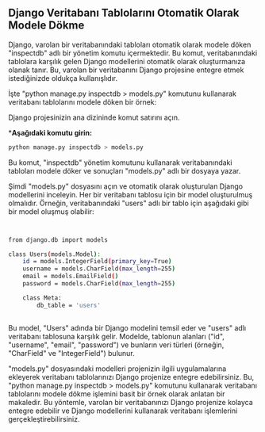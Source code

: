 ## Django Veritabanı Tablolarını Otomatik Olarak Modele Dökme

Django, varolan bir veritabanındaki tabloları otomatik olarak modele döken "inspectdb" adlı bir yönetim komutu içermektedir. Bu komut, veritabanındaki tablolara karşılık gelen Django modellerini otomatik olarak oluşturmanıza olanak tanır. Bu, varolan bir veritabanını Django projesine entegre etmek istediğinizde oldukça kullanışlıdır.

İşte "python manage.py inspectdb > models.py" komutunu kullanarak veritabanı tablolarını modele döken bir örnek:

Django projesinizin ana dizininde komut satırını açın.

***Aşağıdaki komutu girin:**

```bash
python manage.py inspectdb > models.py
```


Bu komut, "inspectdb" yönetim komutunu kullanarak veritabanındaki tabloları modele döker ve sonuçları "models.py" adlı bir dosyaya yazar.

Şimdi "models.py" dosyasını açın ve otomatik olarak oluşturulan Django modellerini inceleyin. Her bir veritabanı tablosu için bir model oluşturulmuş olmalıdır.
Örneğin, veritabanındaki "users" adlı bir tablo için aşağıdaki gibi bir model oluşmuş olabilir:

```bash


from django.db import models

class Users(models.Model):
    id = models.IntegerField(primary_key=True)
    username = models.CharField(max_length=255)
    email = models.EmailField()
    password = models.CharField(max_length=255)

    class Meta:
        db_table = 'users'
        
 ```
        
Bu model, "Users" adında bir Django modelini temsil eder ve "users" adlı veritabanı tablosuna karşılık gelir. Modelde, tablonun alanları ("id", "username", "email", "password") ve bunların veri türleri (örneğin, "CharField" ve "IntegerField") bulunur.

"models.py" dosyasındaki modelleri projenizin ilgili uygulamalarına ekleyerek veritabanı tablolarınızı Django projenize entegre edebilirsiniz.
Bu, "python manage.py inspectdb > models.py" komutunu kullanarak veritabanı tablolarını modele dökme işlemini basit bir örnek olarak anlatan bir makaledir. Bu yöntemle, varolan bir veritabanınızı Django projenize kolayca entegre edebilir ve Django modellerini kullanarak veritabanı işlemlerini gerçekleştirebilirsiniz.
